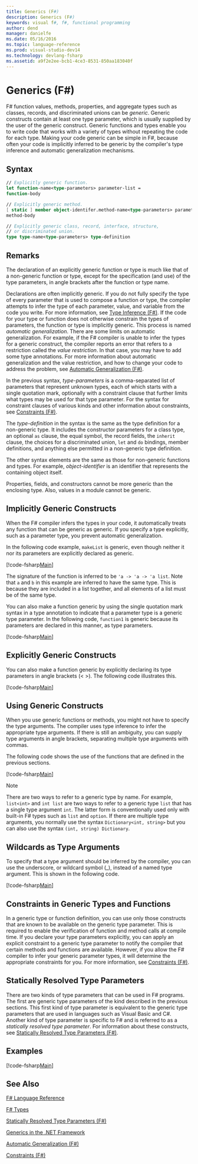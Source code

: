```yaml
---
title: Generics (F#)
description: Generics (F#)
keywords: visual f#, f#, functional programming
author: dend
manager: danielfe
ms.date: 05/16/2016
ms.topic: language-reference
ms.prod: visual-studio-dev14
ms.technology: devlang-fsharp
ms.assetid: a9f2e2ee-bcb1-4ce3-8531-850aa183040f 
---
```


# Generics (F#)

F# function values, methods, properties, and aggregate types such as classes, records, and discriminated unions can be *generic*. Generic constructs contain at least one type parameter, which is usually supplied by the user of the generic construct. Generic functions and types enable you to write code that works with a variety of types without repeating the code for each type. Making your code generic can be simple in F#, because often your code is implicitly inferred to be generic by the compiler's type inference and automatic generalization mechanisms.


## Syntax

```fsharp
// Explicitly generic function.
let function-name<type-parameters> parameter-list =
function-body

// Explicitly generic method.
[ static ] member object-identifer.method-name<type-parameters> parameter-list [ return-type ] =
method-body

// Explicitly generic class, record, interface, structure,
// or discriminated union.
type type-name<type-parameters> type-definition
```

## Remarks
The declaration of an explicitly generic function or type is much like that of a non-generic function or type, except for the specification (and use) of the type parameters, in angle brackets after the function or type name.

Declarations are often implicitly generic. If you do not fully specify the type of every parameter that is used to compose a function or type, the compiler attempts to infer the type of each parameter, value, and variable from the code you write. For more information, see [Type Inference &#40;F&#35;&#41;](Type-Inference-%5BFSharp%5D.md). If the code for your type or function does not otherwise constrain the types of parameters, the function or type is implicitly generic. This process is named *automatic generalization*. There are some limits on automatic generalization. For example, if the F# compiler is unable to infer the types for a generic construct, the compiler reports an error that refers to a restriction called the *value restriction*. In that case, you may have to add some type annotations. For more information about automatic generalization and the value restriction, and how to change your code to address the problem, see [Automatic Generalization &#40;F&#35;&#41;](Automatic-Generalization-%5BFSharp%5D.md).

In the previous syntax, *type-parameters* is a comma-separated list of parameters that represent unknown types, each of which starts with a single quotation mark, optionally with a constraint clause that further limits what types may be used for that type parameter. For the syntax for constraint clauses of various kinds and other information about constraints, see [Constraints &#40;F&#35;&#41;](Constraints-%5BFSharp%5D.md).

The *type-definition* in the syntax is the same as the type definition for a non-generic type. It includes the constructor parameters for a class type, an optional `as` clause, the equal symbol, the record fields, the `inherit` clause, the choices for a discriminated union, `let` and `do` bindings, member definitions, and anything else permitted in a non-generic type definition.

The other syntax elements are the same as those for non-generic functions and types. For example, *object-identifier* is an identifier that represents the containing object itself.

Properties, fields, and constructors cannot be more generic than the enclosing type. Also, values in a module cannot be generic.


## Implicitly Generic Constructs
When the F# compiler infers the types in your code, it automatically treats any function that can be generic as generic. If you specify a type explicitly, such as a parameter type, you prevent automatic generalization.

In the following code example, `makeList` is generic, even though neither it nor its parameters are explicitly declared as generic.

[!code-fsharp[Main](snippets/fslangref1/snippet1700.fs)]

The signature of the function is inferred to be `'a -> 'a -> 'a list`. Note that `a` and `b` in this example are inferred to have the same type. This is because they are included in a list together, and all elements of a list must be of the same type.

You can also make a function generic by using the single quotation mark syntax in a type annotation to indicate that a parameter type is a generic type parameter. In the following code, `function1` is generic because its parameters are declared in this manner, as type parameters.

[!code-fsharp[Main](snippets/fslangref1/snippet1701.fs)]
    
## Explicitly Generic Constructs
You can also make a function generic by explicitly declaring its type parameters in angle brackets (&lt; &gt;). The following code illustrates this.

[!code-fsharp[Main](snippets/fslangref1/snippet1703.fs)]
    
## Using Generic Constructs
When you use generic functions or methods, you might not have to specify the type arguments. The compiler uses type inference to infer the appropriate type arguments. If there is still an ambiguity, you can supply type arguments in angle brackets, separating multiple type arguments with commas.

The following code shows the use of the functions that are defined in the previous sections.

[!code-fsharp[Main](snippets/fslangref1/snippet1702.fs)]
    
>[!NOTE]
There are two ways to refer to a generic type by name. For example, `list<int>` and `int list` are two ways to refer to a generic type `list` that has a single type argument `int`. The latter form is conventionally used only with built-in F# types such as `list` and `option`. If there are multiple type arguments, you normally use the syntax `Dictionary<int, string>` but you can also use the syntax `(int, string) Dictionary`.

## Wildcards as Type Arguments
To specify that a type argument should be inferred by the compiler, you can use the underscore, or wildcard symbol (_), instead of a named type argument. This is shown in the following code.

[!code-fsharp[Main](snippets/fslangref1/snippet1704.fs)]
    
## Constraints in Generic Types and Functions
In a generic type or function definition, you can use only those constructs that are known to be available on the generic type parameter. This is required to enable the verification of function and method calls at compile time. If you declare your type parameters explicitly, you can apply an explicit constraint to a generic type parameter to notify the compiler that certain methods and functions are available. However, if you allow the F# compiler to infer your generic parameter types, it will determine the appropriate constraints for you. For more information, see [Constraints &#40;F&#35;&#41;](Constraints-%5BFSharp%5D.md).


## Statically Resolved Type Parameters
There are two kinds of type parameters that can be used in F# programs. The first are generic type parameters of the kind described in the previous sections. This first kind of type parameter is equivalent to the generic type parameters that are used in languages such as Visual Basic and C#. Another kind of type parameter is specific to F# and is referred to as a *statically resolved type parameter*. For information about these constructs, see [Statically Resolved Type Parameters &#40;F&#35;&#41;](Statically-Resolved-Type-Parameters-%5BFSharp%5D.md).


## Examples
[!code-fsharp[Main](snippets/fslangref1/snippet1705.fs)]
    
## See Also
[F&#35; Language Reference](FSharp-Language-Reference.md)

[F&#35; Types](FSharp-Types.md)

[Statically Resolved Type Parameters &#40;F&#35;&#41;](Statically-Resolved-Type-Parameters-%5BFSharp%5D.md)

[Generics in the .NET Framework](https://msdn.microsoft.com/library/ms172192.aspx)

[Automatic Generalization &#40;F&#35;&#41;](Automatic-Generalization-%5BFSharp%5D.md)

[Constraints &#40;F&#35;&#41;](Constraints-%5BFSharp%5D.md)